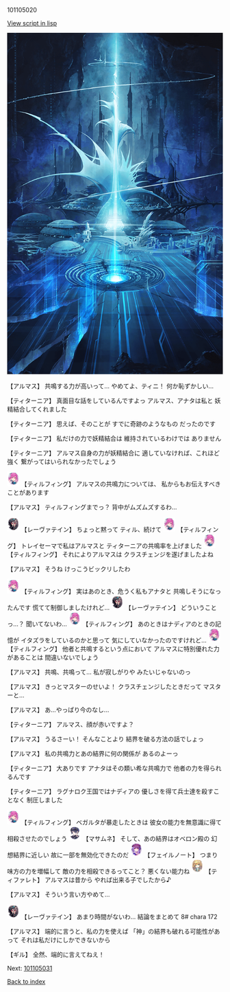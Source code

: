 101105020

[View script in lisp](../scripts/101105020.txt)

![profound.png](../images/backgrounds/profound.png)

【アルマス】
共鳴する力が高いって…
やめてよ、ティニ！
何か恥ずかしい…

【ティターニア】
真面目な話をしているんですよっ
アルマス、アナタは私と
妖精結合してくれました

【ティターニア】
思えば、そのことが
すでに奇跡のようなもの
だったのです

【ティターニア】
私だけの力で妖精結合は
維持されているわけでは
ありません

【ティターニア】
アルマス自身の力が妖精結合に
適していなければ、これほど強く
繋がってはいられなかったでしょう

<img src="../images/units/3101411.png" alt="3101411.png" height="34"/>
【ティルフィング】
アルマスの共鳴力については、
私からもお伝えすべきことがあります

【アルマス】
ティルフィングまでっ？
背中がムズムズするわ…

<img src="../images/units/3100211.png" alt="3100211.png" height="34"/>
【レーヴァテイン】
ちょっと黙って
ティル、続けて

<img src="../images/units/3101411.png" alt="3101411.png" height="34"/>
【ティルフィング】
トレイセーマで私はアルマスと
ティターニアの共鳴率を上げました

<img src="../images/units/3101411.png" alt="3101411.png" height="34"/>
【ティルフィング】
それによりアルマスは
クラスチェンジを遂げましたよね

【アルマス】
そうね
けっこうビックリしたわ

<img src="../images/units/3101411.png" alt="3101411.png" height="34"/>
【ティルフィング】
実はあのとき、危うく私もアナタと
共鳴しそうになったんです
慌てて制御しましたけれど…

<img src="../images/units/3100211.png" alt="3100211.png" height="34"/>
【レーヴァテイン】
どういうことっ…？
聞いてないわ…

<img src="../images/units/3101411.png" alt="3101411.png" height="34"/>
【ティルフィング】
あのときはナディアのときの記憶が
イタズラをしているのかと思って
気にしていなかったのですけれど…

<img src="../images/units/3101411.png" alt="3101411.png" height="34"/>
【ティルフィング】
他者と共鳴するという点において
アルマスに特別優れた力があることは
間違いないでしょう

【アルマス】
共鳴、共鳴って…
私が寂しがりや
みたいじゃないのっ

【アルマス】
きっとマスターのせいよ！
クラスチェンジしたときだって
マスターと…

【アルマス】
あ…やっぱり今のなし…

【ティターニア】
アルマス、顔が赤いですよ？

【アルマス】
うるさーい！
そんなことより
結界を破る方法の話でしょっ

【アルマス】
私の共鳴力とあの結界に何の関係が
あるのよーっ

【ティターニア】
大ありです
アナタはその類い希な共鳴力で
他者の力を得られるんです

【ティターニア】
ラグナロク王国ではナディアの
優しさを得て兵士達を殺すことなく
制圧しました

<img src="../images/units/3101411.png" alt="3101411.png" height="34"/>
【ティルフィング】
ベガルタが暴走したときは
彼女の能力を無意識に得て
相殺させたのでしょう

<img src="../images/units/3100111.png" alt="3100111.png" height="34"/>
【マサムネ】
そして、あの結界はオベロン殿の
幻想結界に近しい
故に一部を無効化できたのだ

<img src="../images/units/3401911.png" alt="3401911.png" height="34"/>
【フェイルノート】
つまり味方の力を増幅して
敵の力を相殺できるってこと？
悪くない能力ね

<img src="../images/units/3503211.png" alt="3503211.png" height="34"/>
【ティファレト】
アルマスは昔から
やれば出来る子でしたから♪

【アルマス】
そういう言い方やめて…

<img src="../images/units/3100211.png" alt="3100211.png" height="34"/>
【レーヴァテイン】
あまり時間がないわ…
結論をまとめて
8# chara 172

【アルマス】
端的に言うと、私の力を使えば
「神」の結界も破れる可能性があって
それは私だけにしかできないから

【ギル】
全然、端的に言えてねえ！

Next: [101105031](101105031.md)

[Back to index](index.md)
